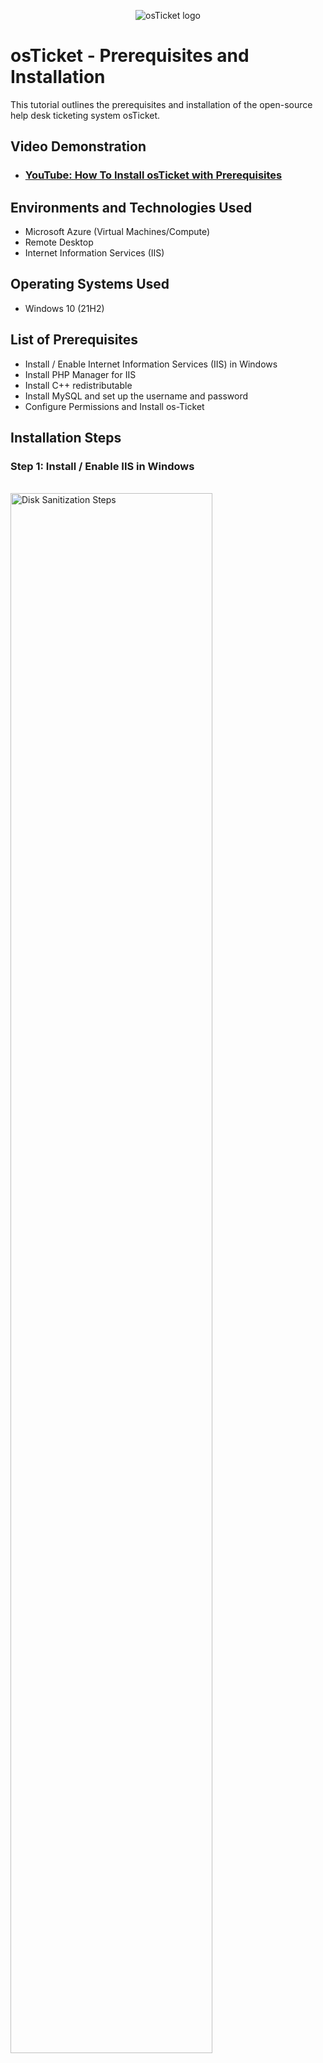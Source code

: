 <p align="center">
<img src="https://i.imgur.com/Clzj7Xs.png" alt="osTicket logo"/>
</p>

<h1>osTicket - Prerequisites and Installation</h1>
This tutorial outlines the prerequisites and installation of the open-source help desk ticketing system osTicket.<br />


<h2>Video Demonstration</h2>

- ### [YouTube: How To Install osTicket with Prerequisites](https://www.youtube.com)

<h2>Environments and Technologies Used</h2>

- Microsoft Azure (Virtual Machines/Compute)
- Remote Desktop
- Internet Information Services (IIS)

<h2>Operating Systems Used </h2>

- Windows 10</b> (21H2)

<h2>List of Prerequisites</h2>

- Install / Enable Internet Information Services (IIS) in Windows
- Install PHP Manager for IIS
- Install C++ redistributable
- Install MySQL and set up the username and password
- Configure Permissions and Install os-Ticket

<h2>Installation Steps</h2>

<h3>Step 1: Install / Enable IIS in Windows</h3>
<p>
<br> 
<img src="https://i.imgur.com/JWqloc3.png)" height="80%" width="80%" alt="Disk Sanitization Steps"/>
</p>
<br />

<p>
Access the "Control Panel", "Programs", then "Programs and Features". Then select "Turn Windows features on or off" on the left. On the pop up window, select the box for "Internet Information Services."
</p>
<br />

<h3>Step 2: Install PHP Manager for IIS</h3>
<p>
<img src="https://i.imgur.com/wHPt2N9.png" height="80%" width="80%" alt="Disk Sanitization Steps"/>
</p>
<p>
Download and install PHP Manager for IIS  (obtain link from Google) and open the file. This allows you to run PHP on IIS
</p>
<br />

<h3>Step 3: Install C++ redistributable</h3>
<p>
<br>  
<img src="https://i.imgur.com/waMtTT6.png" height="80%" width="80%" alt="Disk Sanitization Steps"/>
</p>
<br />

<h3>Step 4: Install MySQL and set up the username and password</h3>
<p>
<br> 
<img src="https://i.imgur.com/Yk27n7b.png" height="80%" width="80%" alt="Disk Sanitization Steps"/>
</p>
<p>
MySQL is the database where osTicket will store the application data, such as users and tickets.
</p>
<br />

<h3>Step 5: Configure Permissions and Install os-Ticket
</h3>
<br>

<p>
<img src="https://i.imgur.com/QYIdzRy.png" height="80%" width="80%" alt="Disk Sanitization Steps"/>
</p>

<p>
Download osTicket (osTicket.com) and open the file. Open IIS (run as an administrator. Click PHP Manager, under "PHP setup," click register New PHP version, create a PHP folder in the  C:drive, select "php-cgi.exe," and click OK. 
</p>
<br>

<h3>Step 6: Rename upload folder to osTicket
</h3>
<br>

<p>
<img src="https://i.imgur.com/UwaADR3.png" height="80%" width="80%" alt="Disk Sanitization Steps"/>  
</p> 

<p>
  Extract the ost-config.php folder. It will bring up an "upload folder." Copy and paste "upload folder" to "wwwroot" folder within the "inetpub" folder. 
  Rename the "upload" folder to "osTicket."
</p>
<br>
 
 <h3>Step 7: Enable Extensions in IIS
 </h3>
 <br>
 <p>
 <img src="https://i.imgur.com/s2N6Om8.png" height="80%" width="80%" alt="Disk Sanitization Steps"/> 
 </p> 

<p>
 Open IIS, refresh the page, "osTicket" will appear under "sites." Click on "osTicket, then click, "Browse 80(http).  "Localhost/osTicket/setup/" will load on the webpage. You will notice that some of the extensions on the page will be disabled. To enable them, open PHP Manager in IIS, click, "enable or disable an extensions," enable, "imap," "intl," and "opcache." Refresh the osTicket page and click "continue."
</p>

<h3>Step 8: Configure Permissions and Continue Setting up osTicket in the browser
</h3>
<br>

<p>
<img src="https://i.imgur.com/MKGsjvg.png" height="80%" width="80%" alt="Disk Sanitization Steps"/>
</p>

<p>
 Create the "ost-config.php" file. Go back to wwwrootfolder, go to osTicket, click include, go to "ost-config," right click it and click  properties, then click "security,"click "users," click "edit," to change permission, click "users" again, then under "Permission for Users," click "Full Control," then click apply, then click ok. This will allow you to have full Access to osTicket. Go back to osTicket and click Continue. You should now see osTicket Basic Installation. Fill out the information for your help desk and admin user. 
</p>  
 
<h3>Step 9: Download and Install HeidiSQL
</h3>
<br>

<p>
<img src="https://i.imgur.com/R28Qbec.png" height="80%" width="80%" alt="Disk Sanitization Steps"/>
</p>

<p>
Download "Heidisql" (from heidisql.com). Once it installs, your VM may restart. Open Heidisql, click "New." The username and password will be the same as for MySQL. This will open a connection to the database. Right click and hit "create new," and select "database," name it osTicket.
</p>

<h3>Step 10: osTicket Successfully Installed
</h3>
<br>

<p>
<img src="https://i.imgur.com/uyzKSTX.png" height="80%" width="80%" alt="Disk Sanitization Steps"/>
</p>

<p>
 Go back to osTicket and fill in the database information. MySQL will be "osticket," username will be "root," password will be the same password you entered previously for MySQL. Click Install and osTickt should now be installed successfully.
</p> 
<br />

<p>
<img src="https://i.imgur.com/w1tyHsZ.png" height="80%" width="80%" alt="Disk Sanitization Steps"/>
</p>

